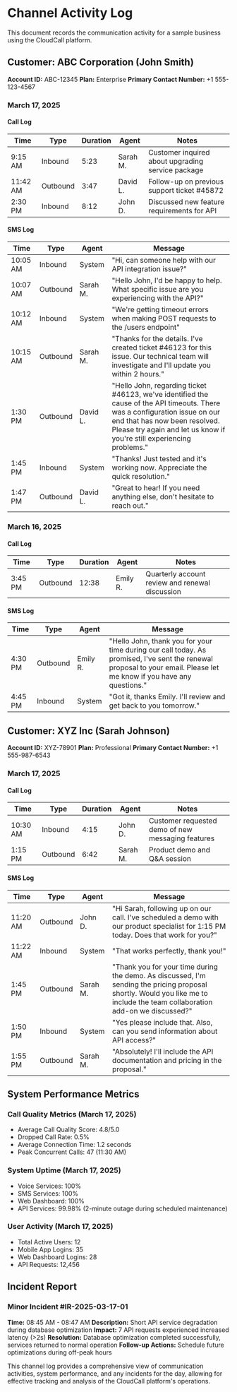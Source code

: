 # Channel Activity Log

This document records the communication activity for a sample business using the CloudCall platform.

## Customer: ABC Corporation (John Smith)
**Account ID:** ABC-12345
**Plan:** Enterprise
**Primary Contact Number:** +1 555-123-4567

### March 17, 2025

#### Call Log
| Time      | Type     | Duration | Agent      | Notes                                               |
|-----------|----------|----------|------------|-----------------------------------------------------|
| 9:15 AM   | Inbound  | 5:23     | Sarah M.   | Customer inquired about upgrading service package   |
| 11:42 AM  | Outbound | 3:47     | David L.   | Follow-up on previous support ticket #45872         |
| 2:30 PM   | Inbound  | 8:12     | John D.    | Discussed new feature requirements for API          |

#### SMS Log
| Time      | Type     | Agent      | Message                                                      |
|-----------|----------|------------|--------------------------------------------------------------|
| 10:05 AM  | Inbound  | System     | "Hi, can someone help with our API integration issue?"       |
| 10:07 AM  | Outbound | Sarah M.   | "Hello John, I'd be happy to help. What specific issue are you experiencing with the API?" |
| 10:12 AM  | Inbound  | System     | "We're getting timeout errors when making POST requests to the /users endpoint" |
| 10:15 AM  | Outbound | Sarah M.   | "Thanks for the details. I've created ticket #46123 for this issue. Our technical team will investigate and I'll update you within 2 hours." |
| 1:30 PM   | Outbound | David L.   | "Hello John, regarding ticket #46123, we've identified the cause of the API timeouts. There was a configuration issue on our end that has now been resolved. Please try again and let us know if you're still experiencing problems." |
| 1:45 PM   | Inbound  | System     | "Thanks! Just tested and it's working now. Appreciate the quick resolution." |
| 1:47 PM   | Outbound | David L.   | "Great to hear! If you need anything else, don't hesitate to reach out." |

### March 16, 2025

#### Call Log
| Time      | Type     | Duration | Agent      | Notes                                               |
|-----------|----------|----------|------------|-----------------------------------------------------|
| 3:45 PM   | Outbound | 12:38    | Emily R.   | Quarterly account review and renewal discussion     |

#### SMS Log
| Time      | Type     | Agent      | Message                                                      |
|-----------|----------|------------|--------------------------------------------------------------|
| 4:30 PM   | Outbound | Emily R.   | "Hello John, thank you for your time during our call today. As promised, I've sent the renewal proposal to your email. Please let me know if you have any questions." |
| 4:45 PM   | Inbound  | System     | "Got it, thanks Emily. I'll review and get back to you tomorrow." |

## Customer: XYZ Inc (Sarah Johnson)
**Account ID:** XYZ-78901
**Plan:** Professional
**Primary Contact Number:** +1 555-987-6543

### March 17, 2025

#### Call Log
| Time      | Type     | Duration | Agent      | Notes                                               |
|-----------|----------|----------|------------|-----------------------------------------------------|
| 10:30 AM  | Inbound  | 4:15     | John D.    | Customer requested demo of new messaging features   |
| 1:15 PM   | Outbound | 6:42     | Sarah M.   | Product demo and Q&A session                        |

#### SMS Log
| Time      | Type     | Agent      | Message                                                      |
|-----------|----------|------------|--------------------------------------------------------------|
| 11:20 AM  | Outbound | John D.    | "Hi Sarah, following up on our call. I've scheduled a demo with our product specialist for 1:15 PM today. Does that work for you?" |
| 11:22 AM  | Inbound  | System     | "That works perfectly, thank you!" |
| 1:45 PM   | Outbound | Sarah M.   | "Thank you for your time during the demo. As discussed, I'm sending the pricing proposal shortly. Would you like me to include the team collaboration add-on we discussed?" |
| 1:50 PM   | Inbound  | System     | "Yes please include that. Also, can you send information about API access?" |
| 1:55 PM   | Outbound | Sarah M.   | "Absolutely! I'll include the API documentation and pricing in the proposal." |

## System Performance Metrics

### Call Quality Metrics (March 17, 2025)
- Average Call Quality Score: 4.8/5.0
- Dropped Call Rate: 0.5%
- Average Connection Time: 1.2 seconds
- Peak Concurrent Calls: 47 (11:30 AM)

### System Uptime (March 17, 2025)
- Voice Services: 100%
- SMS Services: 100%
- Web Dashboard: 100%
- API Services: 99.98% (2-minute outage during scheduled maintenance)

### User Activity (March 17, 2025)
- Total Active Users: 12
- Mobile App Logins: 35
- Web Dashboard Logins: 28
- API Requests: 12,456

## Incident Report

### Minor Incident #IR-2025-03-17-01
**Time:** 08:45 AM - 08:47 AM
**Description:** Short API service degradation during database optimization
**Impact:** 7 API requests experienced increased latency (>2s)
**Resolution:** Database optimization completed successfully, services returned to normal operation
**Follow-up Actions:** Schedule future optimizations during off-peak hours

This channel log provides a comprehensive view of communication activities, system performance, and any incidents for the day, allowing for effective tracking and analysis of the CloudCall platform's operations.
